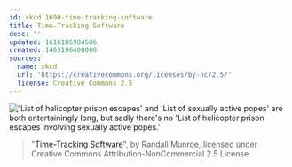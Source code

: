 ```yaml
---
id: xkcd.1690-time-tracking-software
title: Time-Tracking Software
desc: ''
updated: 1616186984506
created: 1465196400000
sources:
  name: xkcd
  url: 'https://creativecommons.org/licenses/by-nc/2.5/'
  license: Creative Commons 2.5
---
```

!['List of helicopter prison escapes' and 'List of sexually active popes' are both entertainingly long, but sadly there's no 'List of helicopter prison escapes involving sexually active popes.'](https://imgs.xkcd.com/comics/time_tracking_software.png)
> "[Time-Tracking Software](https://xkcd.com/1690/)", by Randall Munroe, licensed under Creative Commons Attribution-NonCommercial 2.5 License
